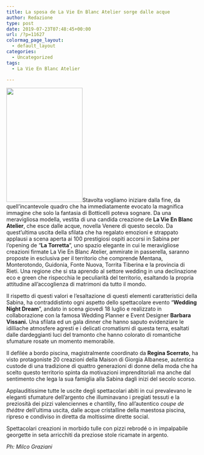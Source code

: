 ```yaml
---
title: La sposa de La Vie En Blanc Atelier sorge dalle acque
author: Redazione
type: post
date: 2019-07-23T07:48:45+00:00
url: /?p=11627
colormag_page_layout:
  - default_layout
categories:
  - Uncategorized
tags:
  - La Vie En Blanc Atelier

---
```

<img decoding="async" loading="lazy" class="alignleft size-medium wp-image-11628" src="https://progressonline.it/wp-content/uploads/2019/07/Allestimenti-Barbara-Vissani-Ph.-Milco-Graziani-1-min-200x300.jpeg" alt="" width="200" height="300" />Stavolta vogliamo iniziare dalla fine, da quell’incantevole quadro che ha immediatamente evocato la magnifica immagine che solo la fantasia di Botticelli poteva sognare. Da una meravigliosa modella, vestita di una candida creazione de **La Vie En Blanc Atelier**, che esce dalle acque, novella Venere di questo secolo. Da quest’ultima uscita della sfilata che ha regalato emozioni e strappato applausi a scena aperta ai 100 prestigiosi ospiti accorsi in Sabina per l’opening de “**La Torretta**”, uno spazio elegante in cui le meravigliose creazioni firmate La Vie En Blanc Atelier, ammirate in passerella, saranno proposte in esclusiva per il territorio che comprende Mentana, Monterotondo, Guidonia, Fonte Nuova, Torrita Tiberina e la provincia di Rieti. Una regione che si sta aprendo al settore wedding in una declinazione eco e green che rispecchia le peculiarità del territorio, esaltando la propria attitudine all’accoglienza di matrimoni da tutto il mondo.

Il rispetto di questi valori e l’esaltazione di questi elementi caratteristici della Sabina, ha contraddistinto ogni aspetto dello spettacolare evento “**Wedding Night Dream**”, andato in scena giovedì 18 luglio e realizzato in collaborazione con la famosa Wedding Planner e Event Designer **Barbara Vissani.** Una sfilata ed un gala dinner che hanno saputo evidenziare le idilliache atmosfere agresti e i delicati cromatismi di questa terra, esaltati dalle dardeggianti luci del tramonto che hanno colorato di romantiche sfumature rosate un momento memorabile.

Il defilée a bordo piscina, magistralmente coordinato da **Regina Scerrato**, ha visto protagoniste 20 creazioni della Maison di Giorgia Albanese, autentica custode di una tradizione di quattro generazioni di donne della moda che ha scelto questo territorio spinta da motivazioni imprenditoriali ma anche dal sentimento che lega la sua famiglia alla Sabina dagli inizi del secolo scorso.

Applauditissime tutte le uscite degli spettacolari abiti in cui prevalevano le eleganti sfumature dell’argento che illuminavano i pregiati tessuti e la preziosità dei pizzi valenciennes e chantilly, fino all’autentico _coupe de théâtre_ dell’ultima uscita, dalle acque cristalline della maestosa piscina, ripreso e condiviso in diretta da moltissime dirette social.

Spettacolari creazioni in morbido tulle con pizzi rebrodé o in impalpabile georgette in seta arricchiti da preziose stole ricamate in argento.

_Ph: Milco Graziani_